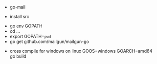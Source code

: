 * go-mail

* install src
- go env GOPATH
- cd ...
- export GOPATH=`pwd`
- go get github.com/mailgun/mailgun-go

* cross compile for windows on linux
GOOS=windows GOARCH=amd64 go build
